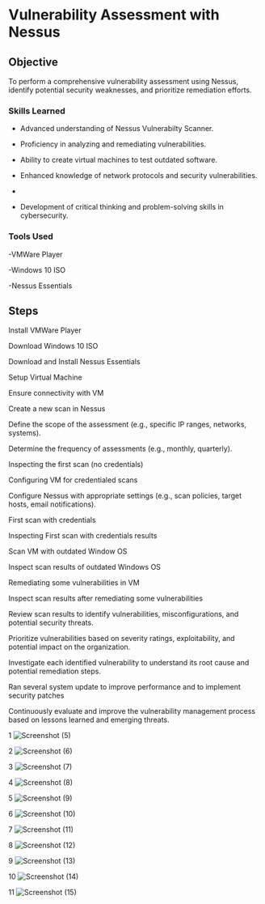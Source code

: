 # Vulnerability Assessment with Nessus


## Objective

To perform a comprehensive vulnerability assessment using Nessus, identify potential security weaknesses, and prioritize remediation efforts.


### Skills Learned

- Advanced understanding of Nessus Vulnerabilty Scanner.
  
- Proficiency in analyzing and remediating vulnerabilities.
  
- Ability to create virtual machines to test outdated software.
  
- Enhanced knowledge of network protocols and security vulnerabilities.
- 
- Development of critical thinking and problem-solving skills in cybersecurity.

### Tools Used

 -VMWare Player
 
 -Windows 10 ISO
 
 -Nessus Essentials 

## Steps


 Install VMWare Player
 
 Download Windows 10 ISO
 
 Download and Install Nessus Essentials
 
 Setup Virtual Machine
 
 Ensure connectivity with VM
 
 Create a new scan in Nessus

 Define the scope of the assessment (e.g., specific IP ranges, networks, systems).

Determine the frequency of assessments (e.g., monthly, quarterly).
 
 Inspecting the first scan (no credentials)
 
 Configuring VM for credentialed scans

 Configure Nessus with appropriate settings (e.g., scan policies, target hosts, email notifications).
 
 First scan with credentials
 
 Inspecting First scan with credentials results
 
 Scan VM with outdated Window OS 
 
 Inspect scan results of outdated Windows OS
 
 Remediating some vulnerabilities in VM
 
 Inspect scan results after remediating some vulnerabilities

Review scan results to identify vulnerabilities, misconfigurations, and potential security threats.

Prioritize vulnerabilities based on severity ratings, exploitability, and potential impact on the organization.

Investigate each identified vulnerability to understand its root cause and potential remediation steps.

Ran several system update to improve performance and to implement security patches

Continuously evaluate and improve the vulnerability management process based on lessons learned and emerging threats.



1
![Screenshot (5)](https://github.com/ckeller1914/Detection-Lab/assets/116524804/87f28ab3-7c68-455b-8fd9-687a34df262a)

2
![Screenshot (6)](https://github.com/ckeller1914/Detection-Lab/assets/116524804/ef57ec6d-53aa-43e7-8efa-d72a57b2f1dd)

3
![Screenshot (7)](https://github.com/ckeller1914/Detection-Lab/assets/116524804/d52240fd-ca99-45b3-81be-60841ac3f97c)

4
![Screenshot (8)](https://github.com/ckeller1914/Detection-Lab/assets/116524804/b6d8f2cf-96bd-4f87-b4d9-d33fcdc7aea3)

5
![Screenshot (9)](https://github.com/ckeller1914/Detection-Lab/assets/116524804/26113883-2b5b-4220-9064-ed2a8948592f)

6
![Screenshot (10)](https://github.com/ckeller1914/Detection-Lab/assets/116524804/e7a1d97d-1d86-4afa-ae79-370efa17f757)

7
![Screenshot (11)](https://github.com/ckeller1914/Detection-Lab/assets/116524804/c791c8aa-0903-4f32-bfa7-77a419f3ebe8)

8
![Screenshot (12)](https://github.com/ckeller1914/Detection-Lab/assets/116524804/8c2880ca-00c5-4d76-b713-6b39e97d06d6)

9
![Screenshot (13)](https://github.com/ckeller1914/Detection-Lab/assets/116524804/b67a24e4-bef6-48af-9369-d2fe89bd416d)

10
![Screenshot (14)](https://github.com/ckeller1914/Detection-Lab/assets/116524804/09e8c50c-6a7f-405e-834a-cf1436e30148)

11
![Screenshot (15)](https://github.com/ckeller1914/Detection-Lab/assets/116524804/d06c1cc3-4b2a-4d32-9e81-b223a95dd043)
